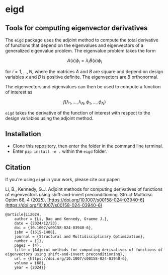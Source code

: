 # eigd
## Tools for computing eigenvector derivatives

The `eigd` package uses the adjoint method to compute the total derivative of functions that depend on the eigenvalues and eigenvectors of a generalized eigenvalue problem. The eigenvalue problem takes the form

$$A(x) \phi_{i} = \lambda_{i} B(x) \phi_{i}$$ 

for $i = 1,\ldots,N$, where the matrices $A$ and $B$ are square and depend on design variables $x$ and $B$ is positive definite. The eigenvectors are $B$ orthonormal.

The eigenvectors and eigenvalues can then be used to compute a function of interest as

$$f(\lambda_{1}, \ldots, \lambda_{N}, \phi_{1}, \ldots, \phi_{N})$$

`eigd` takes the derivative of the function of interest with respect to the design variables using the adjoint method.

## Installation

* Clone this repository, then enter the folder in the command line terminal.
* Enter `pip install -e .` within the `eigd` folder.

## Citation

If you're using `eigd` in your work, please cite our paper:

Li, B., Kennedy, G.J. Adjoint methods for computing derivatives of functions of eigenvectors using shift-and-invert preconditioning. Struct Multidisc Optim 68, 4 (2025). [https://doi.org/10.1007/s00158-024-03940-6](https://doi.org/10.1007/s00158-024-03940-6)

```
@article{Li2024,
	author = {Li, Bao and Kennedy, Graeme J.},
	date = {2024/12/23},
	doi = {10.1007/s00158-024-03940-6},
	isbn = {1615-1488},
	journal = {Structural and Multidisciplinary Optimization},
	number = {1},
	pages = {4},
	title = {Adjoint methods for computing derivatives of functions of eigenvectors using shift-and-invert preconditioning},
	url = {https://doi.org/10.1007/s00158-024-03940-6},
	volume = {68},
	year = {2024}}
```
